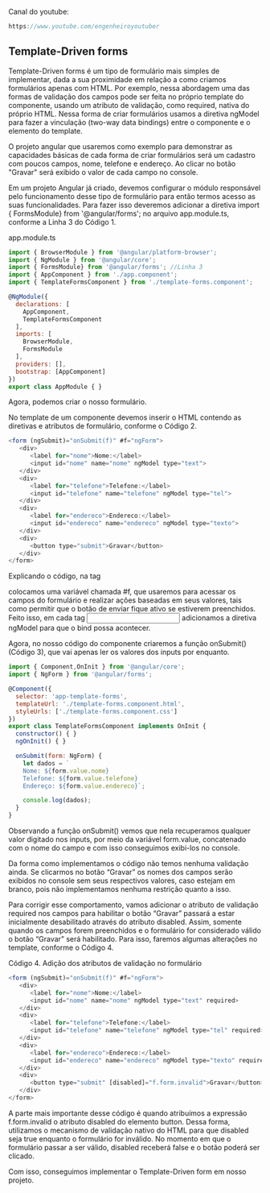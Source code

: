 Canal do youtube:

```js
https://www.youtube.com/engenheiroyoutuber
```

## Template-Driven forms

Template-Driven forms é um tipo de formulário mais simples de implementar, dada a sua proximidade em relação a como criamos formulários apenas com HTML. Por exemplo, nessa abordagem uma das formas de validação dos campos pode ser feita no próprio template do componente, usando um atributo de validação, como required, nativa do próprio HTML. Nessa forma de criar formulários usamos a diretiva ngModel para fazer a vinculação (two-way data bindings) entre o componente e o elemento do template.

O projeto angular que usaremos como exemplo para demonstrar as capacidades básicas de cada forma de criar formulários será um cadastro com poucos campos, nome, telefone e endereço. Ao clicar no botão "Gravar" será exibido o valor de cada campo no console.

Em um projeto Angular já criado, devemos configurar o módulo responsável pelo funcionamento desse tipo de formulário para então termos acesso as suas funcionalidades. Para fazer isso deveremos adicionar a diretiva import { FormsModule} from '@angular/forms'; no arquivo app.module.ts, conforme a Linha 3 do Código 1.

app.module.ts

```js
import { BrowserModule } from '@angular/platform-browser';
import { NgModule } from '@angular/core';
import { FormsModule} from '@angular/forms'; //Linha 3
import { AppComponent } from './app.component';
import { TemplateFormsComponent } from './template-forms.component';

@NgModule({
  declarations: [
    AppComponent,
    TemplateFormsComponent
  ],
  imports: [
    BrowserModule,
    FormsModule
  ],
  providers: [],
  bootstrap: [AppComponent]
})
export class AppModule { }
```

Agora, podemos criar o nosso formulário.

No template de um componente devemos inserir o HTML contendo as diretivas e atributos de formulário, conforme o Código 2.

```js
<form (ngSubmit)="onSubmit(f)" #f="ngForm">
   <div>
      <label for="nome">Nome:</label>
      <input id="nome" name="nome" ngModel type="text">
   </div>
   <div>
      <label for="telefone">Telefone:</label>
      <input id="telefone" name="telefone" ngModel type="tel">
   </div>
   <div>
      <label for="endereco">Endereco:</label>
      <input id="endereco" name="endereco" ngModel type="texto">
   </div>
   <div>
      <button type="submit">Gravar</button>
   </div>
</form>
```

Explicando o código, na tag <form> colocamos uma variável chamada #f, que usaremos para acessar os campos do formulário e realizar ações baseadas em seus valores, tais como permitir que o botão de enviar fique ativo se estiverem preenchidos. Feito isso, em cada tag <input> adicionamos a diretiva ngModel para que o bind possa acontecer.

Agora, no nosso código do componente criaremos a função onSubmit() (Código 3), que vai apenas ler os valores dos inputs por enquanto.

```js
import { Component,OnInit } from '@angular/core';
import { NgForm } from '@angular/forms';

@Component({
  selector: 'app-template-forms',
  templateUrl: './template-forms.component.html',
  styleUrls: ['./template-forms.component.css']
})
export class TemplateFormsComponent implements OnInit {
  constructor() { }
  ngOnInit() { }

  onSubmit(form: NgForm) {
    let dados = `
    Nome: ${form.value.nome}
    Telefone: ${form.value.telefone}
    Endereço: ${form.value.endereco}`;

    console.log(dados);
  }
}
```

Observando a função onSubmit() vemos que nela recuperamos qualquer valor digitado nos inputs, por meio da variável form.value, concatenado com o nome do campo e com isso conseguimos exibi-los no console.

Da forma como implementamos o código não temos nenhuma validação ainda. Se clicarmos no botão “Gravar” os nomes dos campos serão exibidos no console sem seus respectivos valores, caso estejam em branco, pois não implementamos nenhuma restrição quanto a isso.

Para corrigir esse comportamento, vamos adicionar o atributo de validação required nos campos para habilitar o botão “Gravar” passará a estar inicialmente desabilitado através do atributo disabled. Assim, somente quando os campos forem preenchidos e o formulário for considerado válido o botão “Gravar” será habilitado. Para isso, faremos algumas alterações no template, conforme o Código 4.

Código 4. Adição dos atributos de validação no formulário

```js
<form (ngSubmit)="onSubmit(f)" #f="ngForm">
   <div>
      <label for="nome">Nome:</label>
      <input id="nome" name="nome" ngModel type="text" required>
   </div>
   <div>
      <label for="telefone">Telefone:</label>
      <input id="telefone" name="telefone" ngModel type="tel" required>
   </div>
   <div>
      <label for="endereco">Endereco:</label>
      <input id="endereco" name="endereco" ngModel type="texto" required>
   </div>
   <div>
      <button type="submit" [disabled]="f.form.invalid">Gravar</button>
   </div>
</form>
```

A parte mais importante desse código é quando atribuímos a expressão f.form.invalid o atributo disabled do elemento button. Dessa forma, utilizamos o mecanismo de validação nativo do HTML para que disabled seja true enquanto o formulário for inválido. No momento em que o formulário passar a ser válido, disabled receberá false e o botão poderá ser clicado.

Com isso, conseguimos implementar o Template-Driven form em nosso projeto.